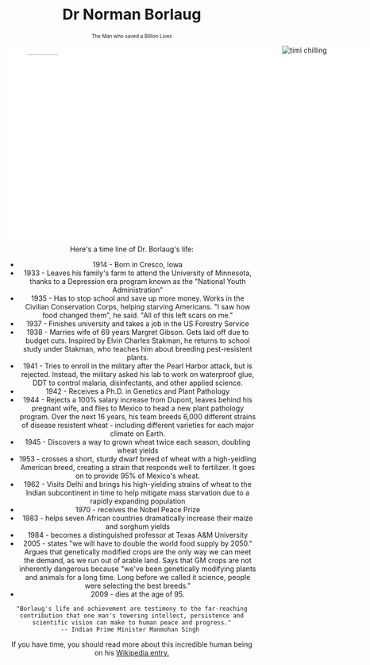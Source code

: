 <DOCTYPE html>

<style>
   h1 {text-align: center; font-size: 30px;dddd
    font-weight: bold;
   }

   h2 {text-align: center; font-size: 10px;
    font-weight: normal;
   }

div {background-color:white;
height:400px;
width:1200;

}
figcaption {
    text-align: justify;
     font-size: 1; 
     font-weight: normal; 
     font-color: pink;
}
head {text-align: justify;
      
}
p{text-align: center;}

</style>



<html>
<header>
<h1> Dr Norman Borlaug </h1>
<h2>The Man who saved a Billion Lives</h2>

<div>
<figure>
<img src="https://images.npo.nl/header/2560x1440/991972.jpg" alt= "timi chilling">
<figcaption>Dr. Norman Borlaug, third from the left, trains biologists in Mexico on how to increase wheat yields - part of his life-long war on hunger. </figcaption>
</figure>
</div> 

<body>
<head>Here's a time line of Dr. Borlaug's life:</head>

<UL>
<Li>1914 - Born in Cresco, Iowa</Li>
<li>1933 - Leaves his family's farm to attend the University of Minnesota, thanks to a Depression era program known as the "National Youth Administration" </li>
<li>1935 - Has to stop school and save up more money. Works in the Civilian Conservation Corps, helping starving Americans. "I saw how food changed them", he said. "All of this left scars on me." </li>
<li>1937 - Finishes university and takes a job in the US Forestry Service </li>
<li>1938 - Marries wife of 69 years Margret Gibson. Gets laid off due to budget cuts. Inspired by Elvin Charles Stakman, he returns to school study under Stakman, who teaches him about breeding pest-resistent plants. </li>
<li>1941 - Tries to enroll in the military after the Pearl Harbor attack, but is rejected. Instead, the military asked his lab to work on waterproof glue, DDT to control malaria, disinfectants, and other applied science. </li>
<li>1942 - Receives a Ph.D. in Genetics and Plant Pathology</li>
<li>1944 - Rejects a 100% salary increase from Dupont, leaves behind his pregnant wife, and flies to Mexico to head a new plant pathology program. Over the next 16 years, his team breeds 6,000 different strains of disease resistent wheat - including different varieties for each major climate on Earth.</li>
<li>1945 - Discovers a way to grown wheat twice each season, doubling wheat yields </li>
<li>1953 - crosses a short, sturdy dwarf breed of wheat with a high-yeidling American breed, creating a strain that responds well to fertilizer. It goes on to provide 95% of Mexico's wheat. </li>
<li>1962 - Visits Delhi and brings his high-yielding strains of wheat to the Indian subcontinent in time to help mitigate mass starvation due to a rapidly expanding population </li>
<li>1970 - receives the Nobel Peace Prize</li>
<li>1983 - helps seven African countries dramatically increase their maize and sorghum yields </li>
<li>1984 - becomes a distinguished professor at Texas A&M University </li>
<li>2005 - states "we will have to double the world food supply by 2050." Argues that genetically modified crops are the only way we can meet the demand, as we run out of arable land. Says that GM crops are not inherently dangerous because "we've been genetically modifying plants and animals for a long time. Long before we called it science, people were selecting the best breeds." </li>
<li>2009 - dies at the age of 95.</li>

</UL>
</body>

<footer>

    "Borlaug's life and achievement are testimony to the far-reaching contribution that one man's towering intellect, persistence and scientific vision can make to human peace and progress."
    -- Indian Prime Minister Manmohan Singh 

<p>If you have time, you should read more about this incredible human being on his <a href="https://en.wikipedia.org/wiki/Norman_Borlaug"> Wikipedia entry. </a>
</p>
</footer>


</html>


